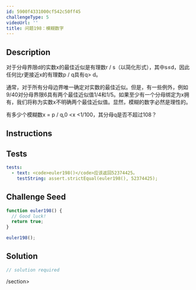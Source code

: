 ```yaml
---
id: 5900f4331000cf542c50ff45
challengeType: 5
videoUrl: ''
title: 问题198：模糊数字
---
```


## Description
<section id="description">对于分母界限d的实数x的最佳近似是有理数r / s（以简化形式），其中s≤d，因此任何比r更接近x的有理数p / q具有q&gt; d。 <p>通常，对于所有分母边界唯一确定对实数的最佳近似。但是，有一些例外，例如9/40对分母界限6具有两个最佳近似值1/4和1/5。如果至少有一个分母绑定为x拥有，我们将称为实数x不明确两个最佳近似值。显然，模糊的数字必然是理性的。 </p><p>有多少个模糊数x = p / q,0 &lt;x &lt;1/100，其分母q是否不超过108？ </p></section>

## Instructions
<section id="instructions">
</section>

## Tests
<section id='tests'>

```yml
tests:
  - text: <code>euler198()</code>应该返回52374425。
    testString: assert.strictEqual(euler198(), 52374425);

```

</section>

## Challenge Seed
<section id='challengeSeed'>

<div id='js-seed'>

```js
function euler198() {
  // Good luck!
  return true;
}

euler198();

```

</div>



</section>

## Solution
<section id='solution'>

```js
// solution required
```

/section>
